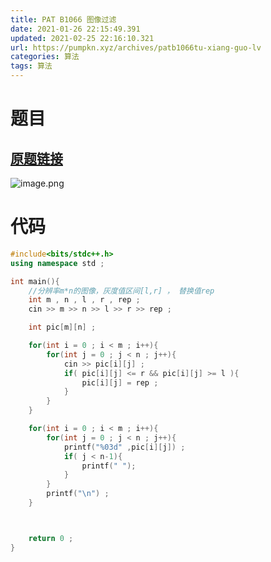 ```yaml
---
title: PAT B1066 图像过滤
date: 2021-01-26 22:15:49.391
updated: 2021-02-25 22:16:10.321
url: https://pumpkn.xyz/archives/patb1066tu-xiang-guo-lv
categories: 算法
tags: 算法
---
```


# 题目
## [原题链接](https://pintia.cn/problem-sets/994805260223102976/problems/994805266514558976)
![image.png](https://pumpkn.xyz/upload/2021/02/image-5aea940dfce34a0fbf5c15d5abdeb2a7.png)
# 代码
```c++
#include<bits/stdc++.h>
using namespace std ;

int main(){
    //分辨率m*n的图像，灰度值区间[l,r] ， 替换值rep
    int m , n , l , r , rep ;
    cin >> m >> n >> l >> r >> rep ;

    int pic[m][n] ;

    for(int i = 0 ; i < m ; i++){
        for(int j = 0 ; j < n ; j++){
            cin >> pic[i][j] ;
            if( pic[i][j] <= r && pic[i][j] >= l ){
                pic[i][j] = rep ;
            }
        }
    }

    for(int i = 0 ; i < m ; i++){
        for(int j = 0 ; j < n ; j++){
            printf("%03d" ,pic[i][j]) ;
            if( j < n-1){
                printf(" ");
            }
        }
        printf("\n") ;
    }



    return 0 ;
}

```